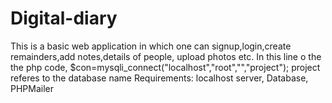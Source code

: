 # Digital-diary
This is a basic web application in which one can signup,login,create remainders,add notes,details of people, upload photos etc.
In this line o the the php code,
$con=mysqli_connect("localhost","root","","project"); 
project referes to the database name
Requirements:
localhost server,
Database,
PHPMailer
